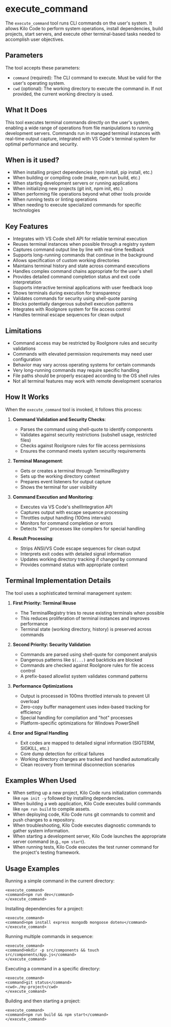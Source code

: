 # execute_command

The `execute_command` tool runs CLI commands on the user's system. It allows Kilo Code to perform system operations, install dependencies, build projects, start servers, and execute other terminal-based tasks needed to accomplish user objectives.

## Parameters

The tool accepts these parameters:

- `command` (required): The CLI command to execute. Must be valid for the user's operating system.
- `cwd` (optional): The working directory to execute the command in. If not provided, the current working directory is used.

## What It Does

This tool executes terminal commands directly on the user's system, enabling a wide range of operations from file manipulations to running development servers. Commands run in managed terminal instances with real-time output capture, integrated with VS Code's terminal system for optimal performance and security.

## When is it used?

- When installing project dependencies (npm install, pip install, etc.)
- When building or compiling code (make, npm run build, etc.)
- When starting development servers or running applications
- When initializing new projects (git init, npm init, etc.)
- When performing file operations beyond what other tools provide
- When running tests or linting operations
- When needing to execute specialized commands for specific technologies

## Key Features

- Integrates with VS Code shell API for reliable terminal execution
- Reuses terminal instances when possible through a registry system
- Captures command output line by line with real-time feedback
- Supports long-running commands that continue in the background
- Allows specification of custom working directories
- Maintains terminal history and state across command executions
- Handles complex command chains appropriate for the user's shell
- Provides detailed command completion status and exit code interpretation
- Supports interactive terminal applications with user feedback loop
- Shows terminals during execution for transparency
- Validates commands for security using shell-quote parsing
- Blocks potentially dangerous subshell execution patterns
- Integrates with RooIgnore system for file access control
- Handles terminal escape sequences for clean output

## Limitations

- Command access may be restricted by RooIgnore rules and security validations
- Commands with elevated permission requirements may need user configuration
- Behavior may vary across operating systems for certain commands
- Very long-running commands may require specific handling
- File paths should be properly escaped according to the OS shell rules
- Not all terminal features may work with remote development scenarios

## How It Works

When the `execute_command` tool is invoked, it follows this process:

1. **Command Validation and Security Checks**:
   - Parses the command using shell-quote to identify components
   - Validates against security restrictions (subshell usage, restricted files)
   - Checks against RooIgnore rules for file access permissions
   - Ensures the command meets system security requirements

2. **Terminal Management**:
   - Gets or creates a terminal through TerminalRegistry
   - Sets up the working directory context
   - Prepares event listeners for output capture
   - Shows the terminal for user visibility

3. **Command Execution and Monitoring**:
   - Executes via VS Code's shellIntegration API
   - Captures output with escape sequence processing
   - Throttles output handling (100ms intervals)
   - Monitors for command completion or errors
   - Detects "hot" processes like compilers for special handling

4. **Result Processing**:
   - Strips ANSI/VS Code escape sequences for clean output
   - Interprets exit codes with detailed signal information
   - Updates working directory tracking if changed by command
   - Provides command status with appropriate context

## Terminal Implementation Details

The tool uses a sophisticated terminal management system:

1. **First Priority: Terminal Reuse**
   - The TerminalRegistry tries to reuse existing terminals when possible
   - This reduces proliferation of terminal instances and improves performance
   - Terminal state (working directory, history) is preserved across commands

2. **Second Priority: Security Validation**
   - Commands are parsed using shell-quote for component analysis
   - Dangerous patterns like `$(...)` and backticks are blocked
   - Commands are checked against RooIgnore rules for file access control
   - A prefix-based allowlist system validates command patterns

3. **Performance Optimizations**
   - Output is processed in 100ms throttled intervals to prevent UI overload
   - Zero-copy buffer management uses index-based tracking for efficiency
   - Special handling for compilation and "hot" processes
   - Platform-specific optimizations for Windows PowerShell

4. **Error and Signal Handling**
   - Exit codes are mapped to detailed signal information (SIGTERM, SIGKILL, etc.)
   - Core dump detection for critical failures
   - Working directory changes are tracked and handled automatically
   - Clean recovery from terminal disconnection scenarios

## Examples When Used

- When setting up a new project, Kilo Code runs initialization commands like `npm init -y` followed by installing dependencies.
- When building a web application, Kilo Code executes build commands like `npm run build` to compile assets.
- When deploying code, Kilo Code runs git commands to commit and push changes to a repository.
- When troubleshooting, Kilo Code executes diagnostic commands to gather system information.
- When starting a development server, Kilo Code launches the appropriate server command (e.g., `npm start`).
- When running tests, Kilo Code executes the test runner command for the project's testing framework.

## Usage Examples

Running a simple command in the current directory:
```
<execute_command>
<command>npm run dev</command>
</execute_command>
```

Installing dependencies for a project:
```
<execute_command>
<command>npm install express mongodb mongoose dotenv</command>
</execute_command>
```

Running multiple commands in sequence:
```
<execute_command>
<command>mkdir -p src/components && touch src/components/App.js</command>
</execute_command>
```

Executing a command in a specific directory:
```
<execute_command>
<command>git status</command>
<cwd>./my-project</cwd>
</execute_command>
```

Building and then starting a project:
```
<execute_command>
<command>npm run build && npm start</command>
</execute_command>
```

